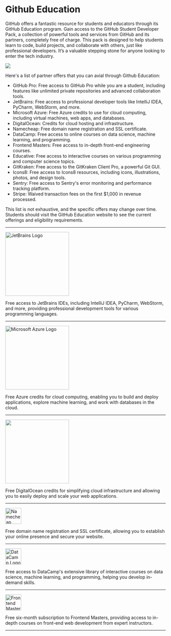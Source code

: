 # Github Education

GitHub offers a fantastic resource for students and educators through its GitHub Education program. Gain access to the GitHub Student Developer Pack, a collection of powerful tools and services from GitHub and its partners, completely free of charge. This pack is designed to help students learn to code, build projects, and collaborate with others, just like professional developers. It’s a valuable stepping stone for anyone looking to enter the tech industry.

![](https://miro.medium.com/v2/resize:fit:1024/1*Y1w0P9Hxh5_hxgBxnl-Lkw.jpeg)

Here's a list of partner offers that you can avial through Github Education:

 - GitHub Pro: Free access to GitHub Pro while you are a student, including features like unlimited private repositories and advanced collaboration tools.
 - JetBrains: Free access to professional developer tools like IntelliJ IDEA, PyCharm, WebStorm, and more.
 - Microsoft Azure: Free Azure credits to use for cloud computing, including virtual machines, web apps, and databases.
 - DigitalOcean: Credits for cloud hosting and infrastructure.
 - Namecheap: Free domain name registration and SSL certificate.
 - DataCamp: Free access to online courses on data science, machine learning, and programming.
 - Frontend Masters: Free access to in-depth front-end engineering courses.
 - Educative: Free access to interactive courses on various programming and computer science topics.
 - GitKraken: Free access to the GitKraken Client Pro, a powerful Git GUI.
 - Icons8: Free access to Icons8 resources, including icons, illustrations, photos, and design tools.
 - Sentry: Free access to Sentry's error monitoring and performance tracking platform.
 - Stripe: Waived transaction fees on the first $1,000 in revenue processed.

This list is not exhaustive, and the specific offers may change over time. Students should visit the GitHub Education website to see the current offerings and eligibility requirements.

---


<img src="https://education.github.com/assets/pack/logo-jetbrains-f8afd8b5c788367a5a6cfb33a70a8741be61e0c8b810c374a5d505f1466751a2.jpg" alt="JetBrains Logo" width="200" height="200">

Free access to JetBrains IDEs, including IntelliJ IDEA, PyCharm, WebStorm, and more, providing professional development tools for various programming languages.

---

<img src="https://upload.wikimedia.org/wikipedia/commons/thumb/a/a8/Microsoft_Azure_Logo.svg/2560px-Microsoft_Azure_Logo.svg.png" alt="Microsoft Azure Logo" width="200" height="200">

Free Azure credits for cloud computing, enabling you to build and deploy applications, explore machine learning, and work with databases in the cloud.

---

<img src="https://brandslogos.com/wp-content/uploads/images/large/digitalocean-logo-black-and-white-1.png" width="200" height="200">

Free DigitalOcean credits for simplifying cloud infrastructure and allowing you to easily deploy and scale your web applications.

---

<img src="https://encrypted-tbn0.gstatic.com/images?q=tbn:ANd9GcS082EnhWkBMu_E0Rw_qrxeScNzFYd6oMEYOA&s" alt="Namecheap Logo" width="50" height="50">

Free domain name registration and SSL certificate, allowing you to establish your online presence and secure your website.

---

<img src="https://app.datacamp.com/static/images/logos/datacamp_logo.svg" alt="DataCamp Logo" width="50" height="50">

Free access to DataCamp's extensive library of interactive courses on data science, machine learning, and programming, helping you develop in-demand skills.

---
<img src="https://frontendmasters.com/static-v3/images/brand/fme-logo.svg" alt="Frontend Masters Logo" width="50" height="50">

Free six-month subscription to Frontend Masters, providing access to in-depth courses on front-end web development from expert instructors.

---
